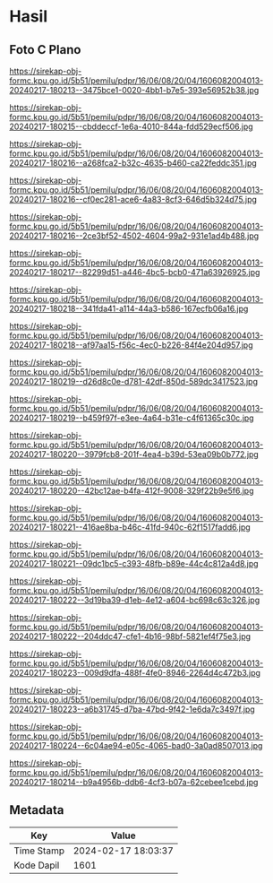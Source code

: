 # Hasil

## Foto C Plano

https://sirekap-obj-formc.kpu.go.id/5b51/pemilu/pdpr/16/06/08/20/04/1606082004013-20240217-180213--3475bce1-0020-4bb1-b7e5-393e56952b38.jpg

https://sirekap-obj-formc.kpu.go.id/5b51/pemilu/pdpr/16/06/08/20/04/1606082004013-20240217-180215--cbddeccf-1e6a-4010-844a-fdd529ecf506.jpg

https://sirekap-obj-formc.kpu.go.id/5b51/pemilu/pdpr/16/06/08/20/04/1606082004013-20240217-180216--a268fca2-b32c-4635-b460-ca22feddc351.jpg

https://sirekap-obj-formc.kpu.go.id/5b51/pemilu/pdpr/16/06/08/20/04/1606082004013-20240217-180216--cf0ec281-ace6-4a83-8cf3-646d5b324d75.jpg

https://sirekap-obj-formc.kpu.go.id/5b51/pemilu/pdpr/16/06/08/20/04/1606082004013-20240217-180216--2ce3bf52-4502-4604-99a2-931e1ad4b488.jpg

https://sirekap-obj-formc.kpu.go.id/5b51/pemilu/pdpr/16/06/08/20/04/1606082004013-20240217-180217--82299d51-a446-4bc5-bcb0-471a63926925.jpg

https://sirekap-obj-formc.kpu.go.id/5b51/pemilu/pdpr/16/06/08/20/04/1606082004013-20240217-180218--341fda41-a114-44a3-b586-167ecfb06a16.jpg

https://sirekap-obj-formc.kpu.go.id/5b51/pemilu/pdpr/16/06/08/20/04/1606082004013-20240217-180218--af97aa15-f56c-4ec0-b226-84f4e204d957.jpg

https://sirekap-obj-formc.kpu.go.id/5b51/pemilu/pdpr/16/06/08/20/04/1606082004013-20240217-180219--d26d8c0e-d781-42df-850d-589dc3417523.jpg

https://sirekap-obj-formc.kpu.go.id/5b51/pemilu/pdpr/16/06/08/20/04/1606082004013-20240217-180219--b459f97f-e3ee-4a64-b31e-c4f61365c30c.jpg

https://sirekap-obj-formc.kpu.go.id/5b51/pemilu/pdpr/16/06/08/20/04/1606082004013-20240217-180220--3979fcb8-201f-4ea4-b39d-53ea09b0b772.jpg

https://sirekap-obj-formc.kpu.go.id/5b51/pemilu/pdpr/16/06/08/20/04/1606082004013-20240217-180220--42bc12ae-b4fa-412f-9008-329f22b9e5f6.jpg

https://sirekap-obj-formc.kpu.go.id/5b51/pemilu/pdpr/16/06/08/20/04/1606082004013-20240217-180221--416ae8ba-b46c-41fd-940c-62f1517fadd6.jpg

https://sirekap-obj-formc.kpu.go.id/5b51/pemilu/pdpr/16/06/08/20/04/1606082004013-20240217-180221--09dc1bc5-c393-48fb-b89e-44c4c812a4d8.jpg

https://sirekap-obj-formc.kpu.go.id/5b51/pemilu/pdpr/16/06/08/20/04/1606082004013-20240217-180222--3d19ba39-d1eb-4e12-a604-bc698c63c326.jpg

https://sirekap-obj-formc.kpu.go.id/5b51/pemilu/pdpr/16/06/08/20/04/1606082004013-20240217-180222--204ddc47-cfe1-4b16-98bf-5821ef4f75e3.jpg

https://sirekap-obj-formc.kpu.go.id/5b51/pemilu/pdpr/16/06/08/20/04/1606082004013-20240217-180223--009d9dfa-488f-4fe0-8946-2264d4c472b3.jpg

https://sirekap-obj-formc.kpu.go.id/5b51/pemilu/pdpr/16/06/08/20/04/1606082004013-20240217-180223--a6b31745-d7ba-47bd-9f42-1e6da7c3497f.jpg

https://sirekap-obj-formc.kpu.go.id/5b51/pemilu/pdpr/16/06/08/20/04/1606082004013-20240217-180224--6c04ae94-e05c-4065-bad0-3a0ad8507013.jpg

https://sirekap-obj-formc.kpu.go.id/5b51/pemilu/pdpr/16/06/08/20/04/1606082004013-20240217-180214--b9a4956b-ddb6-4cf3-b07a-62cebee1cebd.jpg


## Metadata

| Key        | Value               |
| ---------- | ------------------- |
| Time Stamp | 2024-02-17 18:03:37 |
| Kode Dapil | 1601                |



